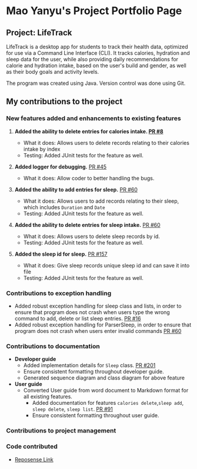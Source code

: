 # Mao Yanyu's Project Portfolio Page
## Project: LifeTrack
LifeTrack is a desktop app for students to track their health data,
optimized for use via a Command Line Interface (CLI).
It tracks calories, hydration and sleep data for the user,
while also providing daily recommendations for calorie and hydration intake,
based on the user's build and gender, as well as their body goals and activity levels.

The program was created using Java. Version control was done using Git.

## My contributions to the project

### New features added and enhancements to existing features

1. **Added the ability to delete entries for calories intake. [PR #8](https://github.com/AY2324S2-CS2113-F15-2/tp/pull/8)**
    * What it does: Allows users to delete records relating to their calories intake by index
    * Testing: Added JUnit tests for the feature as well.

2. **Added logger for debugging.** [PR #45](https://github.com/AY2324S2-CS2113-F15-2/tp/pull/45)
    * What it does: Allow coder to better handling the bugs.

3. **Added the ability to add entries for sleep.** [PR #60](https://github.com/AY2324S2-CS2113-F15-2/tp/pull/60)
    * What it does: Allows users to add records relating to their sleep, which includes `Duration` and `Date`
    * Testing: Added JUnit tests for the feature as well.

4. **Added the ability to delete entries for sleep intake.** [PR #60](https://github.com/AY2324S2-CS2113-F15-2/tp/pull/60)
    * What it does: Allows users to delete sleep records by id.
    * Testing: Added JUnit tests for the feature as well.

5. **Added the sleep id for sleep.** [PR #157](https://github.com/AY2324S2-CS2113-F15-2/tp/pull/157)
    * What it does: Give sleep records unique sleep id and can save it into file
    * Testing: Added JUnit tests for the feature as well.


### Contributions to exception handling
* Added robust exception handling for sleep class and lists, in order to ensure that program does not crash
  when users type the wrong command to add, delete or list sleep entries. [PR #16](https://github.com/AY2324S2-CS2113-F15-2/tp/pull/16)
* Added robust exception handling for ParserSleep, in order to ensure that program does not crash
  when users enter invalid commands [PR #60](https://github.com/AY2324S2-CS2113-F15-2/tp/pull/60)

### Contributions to documentation
* **Developer guide**
    * Added implementation details for `Sleep` class. [PR #201](https://github.com/AY2324S2-CS2113-F15-2/tp/pull/201)
    * Ensure consistent formatting throughout developer guide.
    * Generated sequence diagram and class diagram for above feature
* **User guide**
    * Converted User guide from word document to Markdown format for all existing features.
        * Added documentation for features `calories delete`,`sleep add`, `sleep delete`, `sleep list`. [PR #91](https://github.com/AY2324S2-CS2113-F15-2/tp/pull/91)
        * Ensure consistent formatting throughout user guide.

### Contributions to project management


### Code contributed
* [Reposense Link](https://nus-cs2113-ay2324s2.github.io/tp-dashboard/?search=&sort=groupTitle&sortWithin=title&timeframe=commit&mergegroup=&groupSelect=groupByRepos&breakdown=true&checkedFileTypes=functional-code&since=2024-02-23&tabOpen=true&tabType=zoom&zA=a-wild-chocolate&zR=AY2324S2-CS2113-F15-2%2Ftp%5Bmaster%5D&zACS=106.912839737582&zS=2024-02-23&zFS=&zU=2024-04-15&zMG=false&zFTF=commit&zFGS=groupByRepos&zFR=false)
